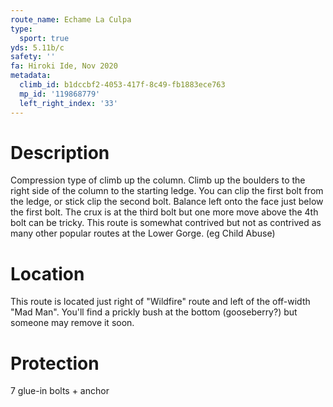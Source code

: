 ```yaml
---
route_name: Echame La Culpa
type:
  sport: true
yds: 5.11b/c
safety: ''
fa: Hiroki Ide, Nov 2020
metadata:
  climb_id: b1dccbf2-4053-417f-8c49-fb1883ece763
  mp_id: '119868779'
  left_right_index: '33'
---
```

# Description
Compression type of climb up the column. Climb up the boulders to the right side of the column to the starting ledge. You can clip the first bolt from the ledge, or stick clip the second bolt. Balance left onto the face just below the first bolt. The crux is at the third bolt but one more move above the 4th bolt can be tricky. This route is somewhat contrived but not as contrived as many other popular routes at the Lower Gorge. (eg Child Abuse)

# Location
This route is located just right of "Wildfire" route and left of the off-width "Mad Man". You'll find a prickly bush at the bottom (gooseberry?) but someone may remove it soon.

# Protection
7 glue-in bolts + anchor
